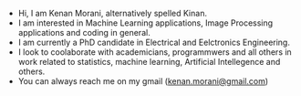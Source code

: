- Hi, I am Kenan Morani, alternatively spelled Kinan.
- I am interested in Machine Learning applications, Image Processing applications and coding in general.
- I am currently a PhD candidate in Electrical and Eelctronics Engineering.
- I look to coolaborate with academicians, programmwers and all others in work related to statistics, machine learning, Artificial Intellegence and others.
- You can always reach me on my gmail (kenan.morani@gmail.com) 
